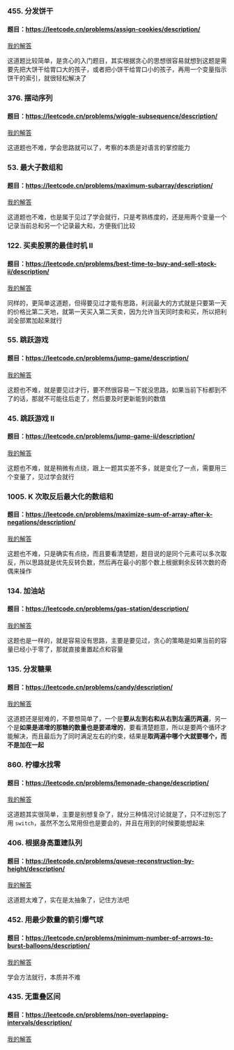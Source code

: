 ### 455. 分发饼干
#### 题目：https://leetcode.cn/problems/assign-cookies/description/

[我的解答](https://github.com/EthanQC/my-learning-record/blob/main/data-structure-and-algorithm/problems-record/greedy-algorithm/455-assign-cookies.md)

这道题比较简单，是贪心的入门题目，其实根据贪心的思想很容易就想到这题是需要先把大饼干给胃口大的孩子，或者把小饼干给胃口小的孩子，再用一个变量指示饼干的索引，就很轻松解决了

### 376. 摆动序列
#### 题目：https://leetcode.cn/problems/wiggle-subsequence/description/

[我的解答](https://github.com/EthanQC/my-learning-record/blob/main/data-structure-and-algorithm/problems-record/greedy-algorithm/376-wiggle-subsequence.md)

这道题也不难，学会思路就可以了，考察的本质是对语言的掌控能力

### 53. 最大子数组和
#### 题目：https://leetcode.cn/problems/maximum-subarray/description/

[我的解答](https://github.com/EthanQC/my-learning-record/blob/main/data-structure-and-algorithm/problems-record/greedy-algorithm/53-maximum-subarray.md)

这道题也不难，也是属于见过了学会就行，只是考熟练度的，还是用两个变量一个记录当前总和另一个记录最大和，方便我们比较

### 122. 买卖股票的最佳时机 II
#### 题目：https://leetcode.cn/problems/best-time-to-buy-and-sell-stock-ii/description/

[我的解答](https://github.com/EthanQC/my-learning-record/blob/main/data-structure-and-algorithm/problems-record/greedy-algorithm/122-best-time-to-buy-and-sell-stock-ii.md)

同样的，更简单这道题，但得要见过才能有思路，利润最大的方式就是只要第一天的价格比第二天地，就第一天买入第二天卖，因为允许当天同时卖和买，所以把利润全部累加起来就行

### 55. 跳跃游戏
#### 题目：https://leetcode.cn/problems/jump-game/description/

[我的解答](https://github.com/EthanQC/my-learning-record/blob/main/data-structure-and-algorithm/problems-record/greedy-algorithm/55-jump-game.md)

这题也不难，就是要见过才行，要不然很容易一下就没思路，如果当前下标都到不了的话，那就不可能往后走了，然后要及时更新能到的数值

### 45. 跳跃游戏 II
#### 题目：https://leetcode.cn/problems/jump-game-ii/description/

[我的解答](https://github.com/EthanQC/my-learning-record/blob/main/data-structure-and-algorithm/problems-record/greedy-algorithm/45-jump-game-ii.md)

这题也不难，就是稍微有点绕，跟上一题其实差不多，就是变化了一点，需要用三个变量了，见过学会就行

### 1005. K 次取反后最大化的数组和
#### 题目：https://leetcode.cn/problems/maximize-sum-of-array-after-k-negations/description/

[我的解答](https://github.com/EthanQC/my-learning-record/blob/main/data-structure-and-algorithm/problems-record/greedy-algorithm/1005-maximize-sum-of-array-after-k-negations.md)

这题也不难，只是确实有点绕，而且要看清楚题，题目说的是同个元素可以多次取反，所以思路就是优先反转负数，然后再在最小的那个数上根据剩余反转次数的奇偶来操作

### 134. 加油站
#### 题目：https://leetcode.cn/problems/gas-station/description/

[我的解答](https://github.com/EthanQC/my-learning-record/blob/main/data-structure-and-algorithm/problems-record/greedy-algorithm/134-gas-station.md)

这题也是一样的，就是容易没有思路，主要是要见过，贪心的策略是如果当前的容量已经小于零了，那就直接重置起点和容量

### 135. 分发糖果
#### 题目：https://leetcode.cn/problems/candy/description/

[我的解答](https://github.com/EthanQC/my-learning-record/blob/main/data-structure-and-algorithm/problems-record/greedy-algorithm/135-candy.md)

这道题还是挺难的，不要想简单了，一个是**要从左到右和从右到左遍历两遍**，另一个是**如果是递增的那糖的数量也是要递增的**，要看清楚题意，所以是要两个循环才能解决，而且最后为了同时满足左右的约束，结果是**取两遍中哪个大就要哪个，而不是加在一起**

### 860. 柠檬水找零
#### 题目：https://leetcode.cn/problems/lemonade-change/description/

[我的解答](https://github.com/EthanQC/my-learning-record/blob/main/data-structure-and-algorithm/problems-record/greedy-algorithm/860-lemonade-change.md)

这道题其实很简单，主要是别想复杂了，就分三种情况讨论就是了，只不过别忘了用 `switch`，虽然不怎么常用但也是要会的，并且在用到的时候要能想起来

### 406. 根据身高重建队列
#### 题目：https://leetcode.cn/problems/queue-reconstruction-by-height/description/

[我的解答](https://github.com/EthanQC/my-learning-record/blob/main/data-structure-and-algorithm/problems-record/greedy-algorithm/406-queue-reconstruction-by-height.md)

这道题太难了，实在是太抽象了，记住方法吧

### 452. 用最少数量的箭引爆气球
#### 题目：https://leetcode.cn/problems/minimum-number-of-arrows-to-burst-balloons/description/

[我的解答](https://github.com/EthanQC/my-learning-record/blob/main/data-structure-and-algorithm/problems-record/greedy-algorithm/452-minimum-number-of-arrows-to-burst-balloons.md)

学会方法就行，本质并不难

### 435. 无重叠区间
#### 题目：https://leetcode.cn/problems/non-overlapping-intervals/description/

[我的解答](https://github.com/EthanQC/my-learning-record/blob/main/data-structure-and-algorithm/problems-record/greedy-algorithm/435-non-overlapping-intervals.md)

